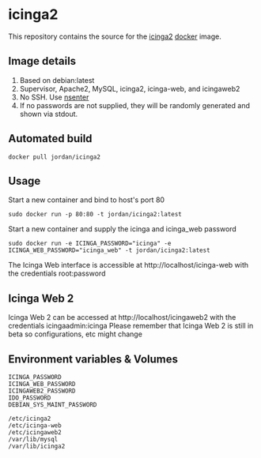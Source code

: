 # icinga2

This repository contains the source for the
[icinga2](https://www.icinga.org/icinga2/) [docker](https://www.docker.com)
image.

## Image details

1. Based on debian:latest
1. Supervisor, Apache2, MySQL, icinga2, icinga-web, and icingaweb2
1. No SSH.  Use [nsenter](https://github.com/jpetazzo/nsenter)
1. If no passwords are not supplied, they will be randomly generated and shown via stdout.

## Automated build

    docker pull jordan/icinga2

## Usage

Start a new container and bind to host's port 80

    sudo docker run -p 80:80 -t jordan/icinga2:latest

Start a new container and supply the icinga and icinga_web password

    sudo docker run -e ICINGA_PASSWORD="icinga" -e ICINGA_WEB_PASSWORD="icinga_web" -t jordan/icinga2:latest

The Icinga Web interface is accessible at http://localhost/icinga-web with the credentials root:password

## Icinga Web 2

Icinga Web 2 can be accessed at http://localhost/icingaweb2 with the credentials icingaadmin:icinga  Please remember that Icinga Web 2 is still in beta so configurations, etc might change

## Environment variables & Volumes

```
ICINGA_PASSWORD
ICINGA_WEB_PASSWORD
ICINGAWEB2_PASSWORD
IDO_PASSWORD
DEBIAN_SYS_MAINT_PASSWORD
```

```
/etc/icinga2
/etc/icinga-web
/etc/icingaweb2
/var/lib/mysql
/var/lib/icinga2
```
